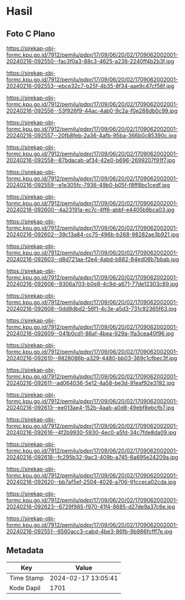# Hasil

## Foto C Plano

https://sirekap-obj-formc.kpu.go.id/7912/pemilu/pdpr/17/09/06/20/02/1709062002001-20240216-092550--fac3f0a3-88c3-4625-a238-2240ff4b2b3f.jpg

https://sirekap-obj-formc.kpu.go.id/7912/pemilu/pdpr/17/09/06/20/02/1709062002001-20240216-092553--ebce32c7-b25f-4b35-8f34-aae9c47cf56f.jpg

https://sirekap-obj-formc.kpu.go.id/7912/pemilu/pdpr/17/09/06/20/02/1709062002001-20240216-092556--53f926f9-44ac-4ab0-9c2a-f0e288db0c99.jpg

https://sirekap-obj-formc.kpu.go.id/7912/pemilu/pdpr/17/09/06/20/02/1709062002001-20240216-092557--20fb8feb-2a36-4afb-95ba-366b0c85390c.jpg

https://sirekap-obj-formc.kpu.go.id/7912/pemilu/pdpr/17/09/06/20/02/1709062002001-20240216-092558--87bdacab-af34-42e0-b696-2699207f91f7.jpg

https://sirekap-obj-formc.kpu.go.id/7912/pemilu/pdpr/17/09/06/20/02/1709062002001-20240216-092559--e1e305fc-7936-49b0-b05f-f8ff8bc1cedf.jpg

https://sirekap-obj-formc.kpu.go.id/7912/pemilu/pdpr/17/09/06/20/02/1709062002001-20240216-092600--4a23191a-ec7c-4ff6-abbf-e4405b6bca03.jpg

https://sirekap-obj-formc.kpu.go.id/7912/pemilu/pdpr/17/09/06/20/02/1709062002001-20240216-092602--39c13a84-cc75-496b-b268-98282ae3b921.jpg

https://sirekap-obj-formc.kpu.go.id/7912/pemilu/pdpr/17/09/06/20/02/1709062002001-20240216-092603--d8d721aa-f2e4-4abd-b882-84ed06b7bbab.jpg

https://sirekap-obj-formc.kpu.go.id/7912/pemilu/pdpr/17/09/06/20/02/1709062002001-20240216-092606--9306a703-b0e8-4c9d-a671-77de12303c89.jpg

https://sirekap-obj-formc.kpu.go.id/7912/pemilu/pdpr/17/09/06/20/02/1709062002001-20240216-092608--0dd9dbd2-56f1-4c3e-a5d3-731c92365f63.jpg

https://sirekap-obj-formc.kpu.go.id/7912/pemilu/pdpr/17/09/06/20/02/1709062002001-20240216-092609--041b0cd1-86af-4bea-929a-1fa3cea40f96.jpg

https://sirekap-obj-formc.kpu.go.id/7912/pemilu/pdpr/17/09/06/20/02/1709062002001-20240216-092610--9828086b-a329-4480-bb03-369c1cfbec3f.jpg

https://sirekap-obj-formc.kpu.go.id/7912/pemilu/pdpr/17/09/06/20/02/1709062002001-20240216-092611--ad064036-5e12-4a58-be3d-91eaf92e3192.jpg

https://sirekap-obj-formc.kpu.go.id/7912/pemilu/pdpr/17/09/06/20/02/1709062002001-20240216-092613--ee013ae4-152b-4aab-a0d8-49ebf8ebcfb7.jpg

https://sirekap-obj-formc.kpu.go.id/7912/pemilu/pdpr/17/09/06/20/02/1709062002001-20240216-092616--4f2b9930-5930-4ec0-a5fd-34c7fde8da09.jpg

https://sirekap-obj-formc.kpu.go.id/7912/pemilu/pdpr/17/09/06/20/02/1709062002001-20240216-092618--fc295b32-9ac3-409b-a745-6a695e24209a.jpg

https://sirekap-obj-formc.kpu.go.id/7912/pemilu/pdpr/17/09/06/20/02/1709062002001-20240216-092620--bb7af5ef-2504-4026-a706-91cceca02cda.jpg

https://sirekap-obj-formc.kpu.go.id/7912/pemilu/pdpr/17/09/06/20/02/1709062002001-20240216-092623--6729f985-f970-41f4-8685-d27de9a37c6e.jpg

https://sirekap-obj-formc.kpu.go.id/7912/pemilu/pdpr/17/09/06/20/02/1709062002001-20240216-092551--6560acc3-cabd-4be3-86fb-9b986fcfff7e.jpg


## Metadata

| Key        | Value               |
| ---------- | ------------------- |
| Time Stamp | 2024-02-17 13:05:41 |
| Kode Dapil | 1701                |



